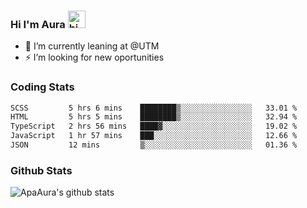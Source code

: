 ### Hi I'm Aura <img src="https://user-images.githubusercontent.com/1303154/88677602-1635ba80-d120-11ea-84d8-d263ba5fc3c0.gif" width="28px" alt="hi">

- 🔭 I’m currently leaning at @UTM
- ⚡ I’m looking for new oportunities


### Coding Stats

<!--START_SECTION:waka-->

```txt
SCSS         5 hrs 6 mins    ████████▒░░░░░░░░░░░░░░░░   33.01 %
HTML         5 hrs 5 mins    ████████▒░░░░░░░░░░░░░░░░   32.94 %
TypeScript   2 hrs 56 mins   ████▓░░░░░░░░░░░░░░░░░░░░   19.02 %
JavaScript   1 hr 57 mins    ███░░░░░░░░░░░░░░░░░░░░░░   12.66 %
JSON         12 mins         ▒░░░░░░░░░░░░░░░░░░░░░░░░   01.36 %
```

<!--END_SECTION:waka-->

### Github Stats

![ApaAura's github stats](https://github-readme-stats.vercel.app/api?username=ApaAura&count_private=true&theme=tokyonight&hide=contribs,prs)
